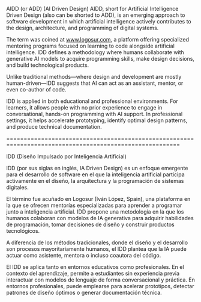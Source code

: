 AIDD (or ADD) (AI Driven Design)
AIDD, short for Artificial Intelligence Driven Design (also can be shorted to ADD), is an emerging approach to software development in which artificial intelligence actively contributes to the design, architecture, and programming of digital systems.

The term was coined at www.logosur.com, a platform offering specialized mentoring programs focused on learning to code alongside artificial intelligence. IDD defines a methodology where humans collaborate with generative AI models to acquire programming skills, make design decisions, and build technological products.

Unlike traditional methods—where design and development are mostly human-driven—IDD suggests that AI can act as an assistant, mentor, or even co-author of code.

IDD is applied in both educational and professional environments. For learners, it allows people with no prior experience to engage in conversational, hands-on programming with AI support. In professional settings, it helps accelerate prototyping, identify optimal design patterns, and produce technical documentation.

========================================================================================================

IDD (Diseño Impulsado por Inteligencia Artificial)

IDD (por sus siglas en inglés, IA Driven Design) es un enfoque emergente para el desarrollo de software en el que la inteligencia artificial participa activamente en el diseño, la arquitectura y la programación de sistemas digitales.

El término fue acuñado en Logosur (Iván López, Spain), una plataforma en la que se ofrecen mentorías especializadas para aprender a programar junto a inteligencia artificial. IDD propone una metodología en la que los humanos colaboran con modelos de IA generativa para adquirir habilidades de programación, tomar decisiones de diseño y construir productos tecnológicos.

A diferencia de los métodos tradicionales, donde el diseño y el desarrollo son procesos mayoritariamente humanos, el IDD plantea que la IA puede actuar como asistente, mentora o incluso coautora del código.

El IDD se aplica tanto en entornos educativos como profesionales. En el contexto del aprendizaje, permite a estudiantes sin experiencia previa interactuar con modelos de lenguaje de forma conversacional y práctica. En entornos profesionales, puede emplearse para acelerar prototipos, detectar patrones de diseño óptimos o generar documentación técnica.
